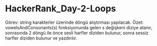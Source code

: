 # HackerRank_Day-2-Loops

Görev: string karakterler üzerinde döngü alıştırması yapılacak.
Özet: vowelsAndConsonants(s) fonksiyonunda gelen s değişkeni diziye atanır, sonrasında 2 döngü ile önce sesli harfler diziden bulunur, sonra sessiz harfler diziden bulunur ve yazdırılır.
